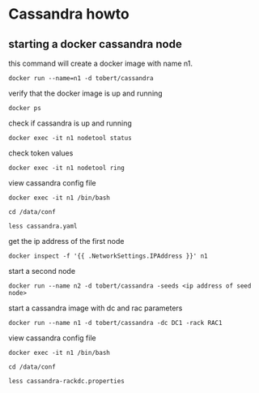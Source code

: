 # Cassandra howto

## starting a docker cassandra node

this command will create a docker image with name n1.

    docker run --name=n1 -d tobert/cassandra

verify that the docker image is up and running

    docker ps
    
check if cassandra is up and running

    docker exec -it n1 nodetool status

check token values

    docker exec -it n1 nodetool ring

view cassandra config file

    docker exec -it n1 /bin/bash

    cd /data/conf

    less cassandra.yaml

get the ip address of the first node

    docker inspect -f '{{ .NetworkSettings.IPAddress }}' n1
    
start a second node 

    docker run --name n2 -d tobert/cassandra -seeds <ip address of seed node>

start a cassandra image with dc and rac parameters

    docker run --name n1 -d tobert/cassandra -dc DC1 -rack RAC1

view cassandra config file

    docker exec -it n1 /bin/bash

    cd /data/conf

    less cassandra-rackdc.properties

